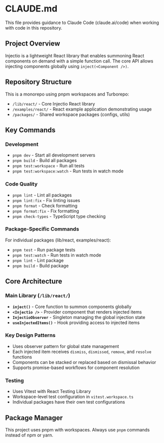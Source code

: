 # CLAUDE.md

This file provides guidance to Claude Code (claude.ai/code) when working with code in this repository.

## Project Overview

Injectio is a lightweight React library that enables summoning React components on demand with a simple function call. The core API allows injecting components globally using `inject(<Component />)`.

## Repository Structure

This is a monorepo using pnpm workspaces and Turborepo:
- `/lib/react/` - Core Injectio React library
- `/examples/react/` - React example application demonstrating usage
- `/packages/` - Shared workspace packages (configs, utils)

## Key Commands

### Development
- `pnpm dev` - Start all development servers
- `pnpm build` - Build all packages
- `pnpm test:workspace` - Run all tests
- `pnpm test:workspace:watch` - Run tests in watch mode

### Code Quality
- `pnpm lint` - Lint all packages
- `pnpm lint:fix` - Fix linting issues
- `pnpm format` - Check formatting
- `pnpm format:fix` - Fix formatting
- `pnpm check-types` - TypeScript type checking

### Package-Specific Commands
For individual packages (lib/react, examples/react):
- `pnpm test` - Run package tests
- `pnpm test:watch` - Run tests in watch mode
- `pnpm lint` - Lint package
- `pnpm build` - Build package

## Core Architecture

### Main Library (`/lib/react/`)
- **`inject()`** - Core function to summon components globally
- **`<Injectio />`** - Provider component that renders injected items
- **`InjectioObserver`** - Singleton managing the global injection state
- **`useInjectedItems()`** - Hook providing access to injected items

### Key Design Patterns
- Uses observer pattern for global state management
- Each injected item receives `dismiss`, `dismissed`, `remove`, and `resolve` functions
- Components can be stacked or replaced based on dismissal behavior
- Supports promise-based workflows for component resolution

### Testing
- Uses Vitest with React Testing Library
- Workspace-level test configuration in `vitest.workspace.ts`
- Individual packages have their own test configurations

## Package Manager

This project uses pnpm with workspaces. Always use `pnpm` commands instead of npm or yarn.